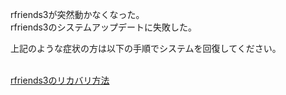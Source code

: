 <!DOCTYPE html>
<html lang="ja">
<head>
    <meta charset="UTF-8">
</head>
<body>
          <p>
             rfriends3が突然動かなくなった。<br>
             rfriends3のシステムアップデートに失敗した。
          </p>
          <p>
             上記のような症状の方は以下の手順でシステムを回復してください。<br>
             <br>
          </p>
          <p>
          <a href=https://github.com/rfriends/rfriends_rescue/wiki/rfriends3%E3%81%AE%E3%83%AA%E3%82%AB%E3%83%90%E3%83%AA%E6%96%B9%E6%B3%95>rfriends3のリカバリ方法</a>
          </p>
</body>
</html>


